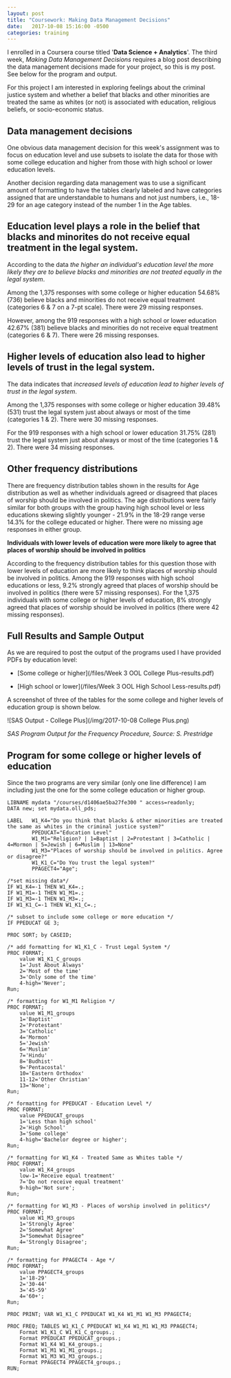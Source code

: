 ```yaml
---
layout: post
title: "Coursework: Making Data Management Decisions"
date:   2017-10-08 15:16:00 -0500
categories: training
---
```


I enrolled in a Coursera course titled '**Data Science + Analytics**'. The third week, _Making Data Management Decisions_ requires a blog post describing the data management decisions made for your project, so this is my post. See below for the program and output.

For this project I am interested in exploring feelings about the criminal justice system and whether a belief that blacks and other minorities are treated the same as whites (or not) is associated with education, religious beliefs, or socio-economic status.

## Data management decisions

One obvious data management decision for this week's assignment was to focus on education level and use subsets to isolate the data for those with some college education and higher from those with high school or lower education levels.

Another decision regarding data management was to use a significant amount of formatting to have the tables clearly labeled and have categories assigned that are understandable to humans and not just numbers, i.e., 18-29 for an age category instead of the number 1 in the Age tables.

## Education level plays a role in the belief that blacks and minorites do not receive equal treatment in the legal system.

According to the data _the higher an individual's education level the more likely they are to believe blacks and minorities are not treated equally in the legal system_.

Among the 1,375 responses with some college or higher education 54.68% (736) believe blacks and minorities do not receive equal treatment (categories 6 & 7 on a 7-pt scale). There were 29 missing responses.

However, among the 919 responses with a high school or lower education 42.67% (381) believe blacks and minorities do not receive equal treatment (categories 6 & 7). There were 26 missing responses.

## Higher levels of education also lead to higher levels of trust in the legal system.

The data indicates that _increased levels of education lead to higher levels of trust in the legal system_.

Among the 1,375 responses with some college or higher education 39.48% (531) trust the legal system just about always or most of the time (categories 1 & 2). There were 30 missing responses.

For the 919 responses with a high school or lower education 31.75% (281) trust the legal system just about always or most of the time (categories 1 & 2). There were 34 missing responses.

## Other frequency distributions

There are frequency distribution tables shown in the results for Age distribution as well as whether individuals agreed or disagreed that places of worship should be involved in politics. The age distributions were fairly similar for both groups with the group having high school level or less educations skewing slightly younger - 21.9% in the 18-29 range verse 14.3% for the college educated or higher. There were no missing age responses in either group.

**Individuals with lower levels of education were more likely to agree that places of worship should be involved in politics**

According to the frequency distribution tables for this question those with lower levels of education are more likely to think places of worship should be involved in politics. Among the 919 responses with high school educations or less, 9.2% strongly agreed that places of worship should be involved in politics (there were 57 missing responses). For the 1,375 individuals with some college or higher levels of education, 8% strongly agreed that places of worship should be involved in politics (there were 42 missing responses).

## Full Results and Sample Output

As we are required to post the output of the programs used I have provided PDFs by education level:

- [Some college or higher](/files/Week 3 OOL College Plus-results.pdf)

- [High school or lower](/files/Week 3 OOL High School Less-results.pdf)

A screenshot of three of the tables for the some college and higher levels of education group is shown below.

![SAS Output - College Plus](/img/2017-10-08 College Plus.png)

<cite>SAS Program Output for the Frequency Procedure, Source: S. Prestridge</cite>

## Program for some college or higher levels of education

Since the two programs are very similar (only one line difference) I am including just the one for the some college education or higher group.

```
LIBNAME mydata "/courses/d1406ae5ba27fe300 " access=readonly;
DATA new; set mydata.oll_pds;

LABEL   W1_K4="Do you think that blacks & other minorities are treated the same as whites in the criminal justice system?"
        PPEDUCAT="Education Level"
        W1_M1="Religion? | 1=Baptist | 2=Protestant | 3=Catholic | 4=Mormon | 5=Jewish | 6=Muslim | 13=None"
        W1_M3="Places of worship should be involved in politics. Agree or disagree?"
        W1_K1_C="Do You trust the legal system?"
        PPAGECT4="Age";

/*set missing data*/
IF W1_K4=-1 THEN W1_K4=.;
IF W1_M1=-1 THEN W1_M1=.;
IF W1_M3=-1 THEN W1_M3=.;
IF W1_K1_C=-1 THEN W1_K1_C=.;

/* subset to include some college or more education */
IF PPEDUCAT GE 3;
 
PROC SORT; by CASEID;

/* add formatting for W1_K1_C - Trust Legal System */
PROC FORMAT;
    value W1_K1_C_groups
    1='Just About Always'
    2='Most of the time'
    3='Only some of the time'
    4-high='Never';
Run;

/* formatting for W1_M1 Religion */
PROC FORMAT;
    value W1_M1_groups
    1='Baptist'
    2='Protestant'
    3='Catholic'
    4='Mormon'
    5='Jewish'
    6='Muslim'
    7='Hindu'
    8='Budhist'
    9='Pentacostal'
    10='Eastern Orthodox'
    11-12='Other Christian'
    13='None';
Run;

/* formatting for PPEDUCAT - Education Level */
PROC FORMAT;
    value PPEDUCAT_groups
    1='Less than high school'
    2='High School'
    3='Some college'
    4-high='Bachelor degree or higher';
Run;

/* formatting for W1_K4 - Treated Same as Whites table */
PROC FORMAT;
    value W1_K4_groups
    low-1='Receive equal treatment'
    7='Do not receive equal treatment'
    9-high='Not sure';
Run;

/* formatting for W1_M3 - Places of worship involved in politics*/
PROC FORMAT;
    value W1_M3_groups
    1='Strongly Agree'
    2='Somewhat Agree'
    3="Somewhat Disagree"
    4='Strongly Disagree';
Run;

/* formatting for PPAGECT4 - Age */
PROC FORMAT;
    value PPAGECT4_groups
    1='18-29'
    2='30-44'
    3='45-59'
    4='60+';
Run;

PROC PRINT; VAR W1_K1_C PPEDUCAT W1_K4 W1_M1 W1_M3 PPAGECT4;

PROC FREQ; TABLES W1_K1_C PPEDUCAT W1_K4 W1_M1 W1_M3 PPAGECT4;
    Format W1_K1_C W1_K1_C_groups.;
    Format PPEDUCAT PPEDUCAT_groups.;
    Format W1_K4 W1_K4_groups.;
    Format W1_M1 W1_M1_groups.;
    Format W1_M3 W1_M3_groups.;
    Format PPAGECT4 PPAGECT4_groups.;
RUN;
```
